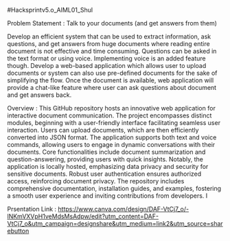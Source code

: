 #Hacksprintv5.o_AIML01_Shul

Problem Statement : Talk to your documents (and get answers from them)

Develop an efficient system that can be used to extract information, ask questions, and get answers from huge documents where reading entire document is not effective and time consuming. Questions can be asked in the text format or using voice. Implementing voice is an added feature though. Develop a web-based application which allows user to upload documents or system can also use pre-defined documents for the sake of simplifying the flow. Once the document is available, web application will provide a chat-like feature where user can ask questions about document and get answers back.

Overview : This GitHub repository hosts an innovative web application for interactive document communication. The project encompasses distinct modules, beginning with a user-friendly interface facilitating seamless user interaction. Users can upload documents, which are then efficiently converted into JSON format. The application supports both text and voice commands, allowing users to engage in dynamic conversations with their documents. Core functionalities include document summarization and question-answering, providing users with quick insights. Notably, the application is locally hosted, emphasizing data privacy and security for sensitive documents. Robust user authentication ensures authorized access, reinforcing document privacy. The repository includes comprehensive documentation, installation guides, and examples, fostering a smooth user experience and inviting contributions from developers. I

Prsentation Link : https://www.canva.com/design/DAF-VtCj7_o/-lNKmVXVpH1veMdsMsAdpw/edit?utm_content=DAF-VtCj7_o&utm_campaign=designshare&utm_medium=link2&utm_source=sharebutton
